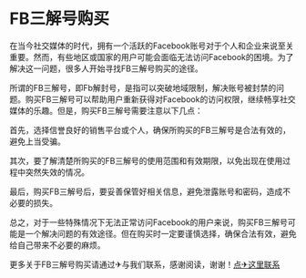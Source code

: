 # FB三解号购买

在当今社交媒体的时代，拥有一个活跃的Facebook账号对于个人和企业来说至关重要。然而，有些地区或国家的用户可能会面临无法访问Facebook的困境。为了解决这一问题，很多人开始寻找FB三解号购买的途径。

所谓的FB三解号，即Fb解封号，是指可以突破地域限制，解决账号被封禁的问题。购买FB三解号可以帮助用户重新获得对Facebook的访问权限，继续畅享社交媒体的乐趣。但是，购买FB三解号需要注意以下几点：

首先，选择信誉良好的销售平台或个人，确保所购买的FB三解号是合法有效的，避免上当受骗。

其次，要了解清楚所购买的FB三解号的使用范围和有效期限，以免出现在使用过程中突然失效的情况。

最后，购买FB三解号后，要妥善保管好相关信息，避免泄露账号和密码，造成不必要的损失。

总之，对于一些特殊情况下无法正常访问Facebook的用户来说，购买FB三解号可能是一个解决问题的有效途径。但在购买时一定要谨慎选择，确保合法有效，避免给自己带来不必要的麻烦。

更多关于FB三解号购买请通过✈与我们联系，感谢阅读，谢谢！[点✈这里联系](https://gg.k02.cc)